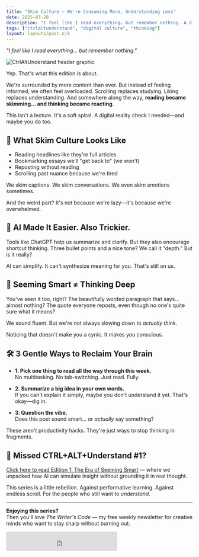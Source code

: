 ```yaml
---
title: "Skim Culture — We're Consuming More, Understanding Less"
date: 2025-07-28
description: "I feel like I read everything… but remember nothing. A digital reality check on skim culture and how to reclaim deep thinking."
tags: ["ctrlaltunderstand", "digital culture", "thinking"]
layout: layouts/post.njk
---
```


*"I feel like I read everything… but remember nothing."*

![CtrlAltUnderstand header graphic](https://blogger.googleusercontent.com/img/b/R29vZ2xl/AVvXsEj40qwJwWlhz5AIpGa1zr1Cbcc3y3bWZHiSAVQdnmTaqeODJ9Bgq44QVmI_zBgnhkMWhOeNJi4LIknv-uDSbCDAmnsHAcVLQLQVp0kFT8AuQlky16P0duYqj0V2Cjm6wlgYGHd5jgn4zQRbv1Nc1qAcDY13rAjSDQ-je1RTw9nxzBILvf6y5HFI36W9avao/s1200/ctrlaltunderstand2.png)

Yep. That's what this edition is about.

We're surrounded by more content than ever. But instead of feeling informed, we often feel overloaded. Scrolling replaces studying. Liking replaces understanding. And somewhere along the way, **reading became skimming… and thinking became reacting**.

This isn't a lecture. It's a soft spiral. A digital reality check I needed—and maybe you do too.

## 📲 What Skim Culture Looks Like

- Reading headlines like they're full articles
- Bookmarking essays we'll "get back to" (we won't)
- Reposting without reading
- Scrolling past nuance because we're tired

We skim captions. We skim conversations. We even skim emotions sometimes.

And the weird part? It's not because we're lazy—it's because we're overwhelmed.

## 🤖 AI Made It Easier. Also Trickier.

Tools like ChatGPT help us summarize and clarify. But they also encourage shortcut thinking. Three bullet points and a nice tone? We call it "depth." But is it really?

AI can simplify. It can't synthesize meaning for you. That's still on us.

## 🧠 Seeming Smart ≠ Thinking Deep

You've seen it too, right? The beautifully worded paragraph that says... almost nothing? The quote everyone reposts, even though no one's quite sure what it means?

We sound fluent. But we're not always slowing down to *actually think*.

Noticing that doesn't make you a cynic. It makes you conscious.

## 🛠️ 3 Gentle Ways to Reclaim Your Brain

- **1. Pick one thing to read all the way through this week.**  
  No multitasking. No tab-switching. Just read. Fully.

- **2. Summarize a big idea in your own words.**  
  If you can't explain it simply, maybe you don't understand it yet. That's okay—dig in.

- **3. Question the vibe.**  
  Does this post sound smart… or *actually* say something?

These aren't productivity hacks. They're just ways to stop thinking in fragments.

## 📖 Missed CTRL+ALT+Understand #1?

[Click here to read Edition 1: The Era of Seeming Smart](https://www.creativemindhabits.com/2025/06/ctrlaltunderstand-1-everyone-sounds.html) — where we unpacked how AI can simulate insight without grounding it in real thought.

This series is a little rebellion. Against performative learning. Against endless scroll. For the people who still want to *understand*.

---

**Enjoying this series?**  
Then you'll love *The Writer's Code* — my free weekly newsletter for creative minds who want to stay sharp without burning out.

<iframe src="https://embeds.beehiiv.com/5c41e911-59a7-4be9-b209-a8827ce86c0a?slim=true" data-test-id="beehiiv-embed" height="52" frameborder="0" scrolling="no" style="margin: 0; border-radius: 0px !important; background-color: transparent;"></iframe>